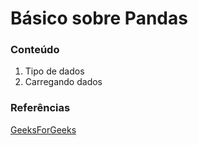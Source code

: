 # Básico sobre Pandas

### Conteúdo

1. Tipo de dados
2. Carregando dados

### Referências

[GeeksForGeeks](https://www.geeksforgeeks.org/pandas-tutorial/?ref=lbp)

